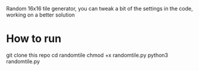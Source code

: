 Random 16x16 tile generator, you can tweak a bit of the settings in the code, working on a better solution

# How to run 
git clone this repo
cd randomtile
chmod +x randomtile.py
python3 randomtile.py
